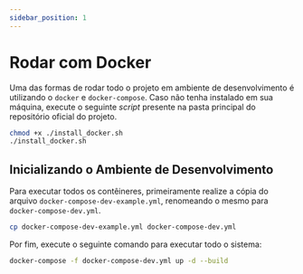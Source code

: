 ```yaml
---
sidebar_position: 1
---
```


# Rodar com Docker

Uma das formas de rodar todo o projeto em ambiente de desenvolvimento é utilizando o `docker` e `docker-compose`. Caso não tenha instalado em sua máquina, execute o seguinte *script* presente na pasta principal do repositório oficial do projeto.

```bash title="install_docker.sh"
chmod +x ./install_docker.sh
./install_docker.sh
```

## Inicializando o Ambiente de Desenvolvimento

Para executar todos os contêineres, primeiramente realize a cópia do arquivo `docker-compose-dev-example.yml`, renomeando o mesmo para `docker-compose-dev.yml`.

```bash
cp docker-compose-dev-example.yml docker-compose-dev.yml
```

Por fim, execute o seguinte comando para executar todo o sistema:

```bash
docker-compose -f docker-compose-dev.yml up -d --build
```
